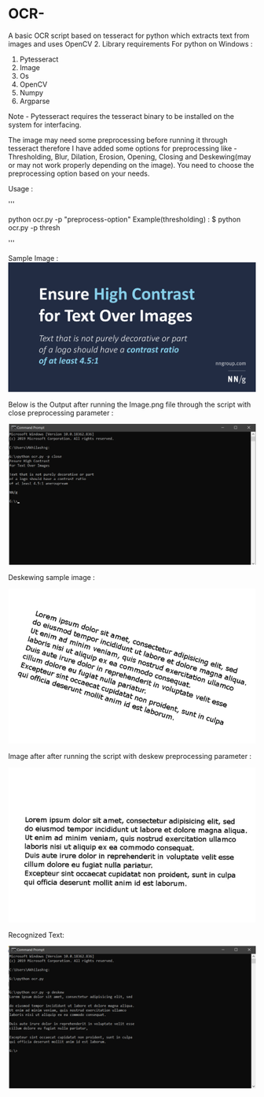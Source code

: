 # OCR-
A basic OCR script based on tesseract for python which extracts text from images and uses OpenCV 2.
Library requirements For python on Windows :

1. Pytesseract 
2. Image
3. Os
4. OpenCV
5. Numpy
6. Argparse

Note - Pytesseract requires the tesseract binary to be installed on the system for interfacing.

The image may need some preprocessing before running it through tesseract therefore I have added some options for preprocessing like -
Thresholding, Blur, Dilation, Erosion, Opening, Closing and Deskewing(may or may not work properly depending on the image). 
You need to choose the preprocessing option based on your needs.

Usage :

'''

python ocr.py -p "preprocess-option"
Example(thresholding) : $ python ocr.py -p thresh

'''

Sample Image :
![Input](https://raw.githubusercontent.com/Akhilesh64/OCR-/master/Image.png)

Below is the Output after running the Image.png file through the script with close preprocessing parameter :

![Output](https://raw.githubusercontent.com/Akhilesh64/OCR-/master/Text_Output.png)

Deskewing sample image :

![Input](https://raw.githubusercontent.com/Akhilesh64/OCR-/master/Image1.jpg)

Image after after running the script with deskew preprocessing parameter :

![Output](https://raw.githubusercontent.com/Akhilesh64/OCR-/master/Output_Img1.jpg)

Recognized Text:

![Output](https://raw.githubusercontent.com/Akhilesh64/OCR-/master/Output_Image1.png)

